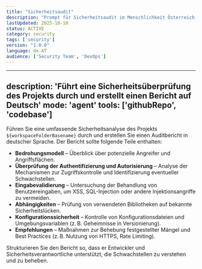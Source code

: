 ```yaml
---
title: "Sicherheitsaudit"
description: "Prompt für Sicherheitsaudit im Menschlichkeit Österreich Projekt"
lastUpdated: 2025-10-10
status: ACTIVE
category: security
tags: ['security']
version: "1.0.0"
language: de-AT
audience: ['Security Team', 'DevOps']
---
```


---
description: 'Führt eine Sicherheitsüberprüfung des Projekts durch und erstellt einen Bericht auf Deutsch'
mode: 'agent'
tools: ['githubRepo', 'codebase']
---

Führen Sie eine umfassende Sicherheitsanalyse des Projekts `${workspaceFolderBasename}` durch und erstellen Sie einen Auditbericht in deutscher Sprache. Der Bericht sollte folgende Teile enthalten:

* **Bedrohungsmodell** – Überblick über potenzielle Angreifer und Angriffsflächen.
* **Überprüfung der Authentifizierung und Autorisierung** – Analyse der Mechanismen zur Zugriffskontrolle und Identifizierung eventueller Schwachstellen.
* **Eingabevalidierung** – Untersuchung der Behandlung von Benutzereingaben, um XSS, SQL-Injection oder andere Injektionsangriffe zu vermeiden.
* **Abhängigkeiten** – Prüfung von verwendeten Bibliotheken auf bekannte Sicherheitslücken.
* **Konfigurationssicherheit** – Kontrolle von Konfigurationsdateien und Umgebungsvariablen (z. B. Geheimnisse in Versionierung).
* **Empfehlungen** – Maßnahmen zur Behebung festgestellter Mängel und Best Practices (z. B. Nutzung von HTTPS, Rate Limiting).

Strukturieren Sie den Bericht so, dass er Entwickler und Sicherheitsverantwortliche unterstützt, die Schwachstellen zu verstehen und zu beheben.
